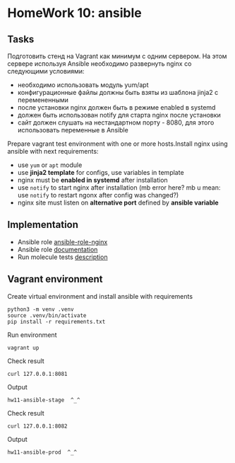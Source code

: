 # HomeWork 10: ansible

## Tasks

Подготовить стенд на Vagrant как минимум с одним сервером. На этом сервере используя Ansible необходимо развернуть nginx со следующими условиями:
- необходимо использовать модуль yum/apt
- конфигурационные файлы должны быть взяты из шаблона jinja2 с перемененными
- после установки nginx должен быть в режиме enabled в systemd
- должен быть использован notify для старта nginx после установки
- сайт должен слушать на нестандартном порту - 8080, для этого использовать переменные в Ansible

Prepare vagrant test environment with one or more hosts.Install nginx using ansible with next requirements:
- use `yum` or `apt` module
- use **jinja2 template** for configs, use variables in template
- nginx must be **enabled in systemd** after installation
- use `notify` to start nginx after installation (mb error here? mb u mean: use `notify` to restart ngonx after config was changed?)
- nginx site must listen on **alternative port** defined by **ansible variable**

## Implementation

- Ansible role [ansible-role-nginx](./roles/ansible-role-nginx/)
- Ansible role [documentation](./roles/ansible-role-nginx/README.md)
- Run molecule tests [description](./ANSIBLE.md)

## Vagrant environment

Create virtual environment and install ansible with requirements
```shell
python3 -m venv .venv
source .venv/bin/activate
pip install -r requirements.txt
```

Run environment
```shell
vagrant up
```

Check result
```
curl 127.0.0.1:8081
```
Output
```
hw11-ansible-stage  ^_^
```

Check result
```
curl 127.0.0.1:8082
```
Output
```
hw11-ansible-prod  ^_^
```
